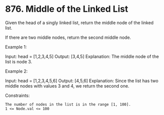 # 876. Middle of the Linked List

Given the head of a singly linked list, return the middle node of the linked list.

If there are two middle nodes, return the second middle node.



Example 1:

Input: head = [1,2,3,4,5]
Output: [3,4,5]
Explanation: The middle node of the list is node 3.

Example 2:

Input: head = [1,2,3,4,5,6]
Output: [4,5,6]
Explanation: Since the list has two middle nodes with values 3 and 4, we return the second one.



Constraints:

    The number of nodes in the list is in the range [1, 100].
    1 <= Node.val <= 100


